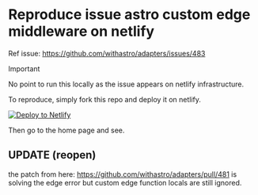 # Reproduce issue astro custom edge middleware on netlify

Ref issue: https://github.com/withastro/adapters/issues/483

> [!IMPORTANT]  
> No point to run this locally as the issue appears on netlify infrastructure.

To reproduce, simply fork this repo and deploy it on netlify.

[![Deploy to Netlify](https://www.netlify.com/img/deploy/button.svg)](https://app.netlify.com/start/deploy?repository=https://github.com/PaulSenon/issue-reproduction-astro-netlify-adapter)

Then go to the home page and see.

## UPDATE (reopen)

the patch from here: <https://github.com/withastro/adapters/pull/481> is solving the edge error but custom edge function locals are still ignored.
